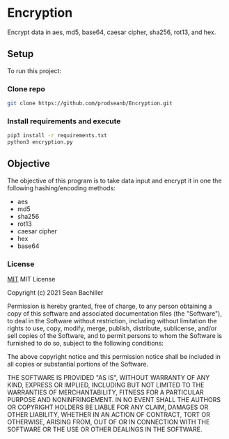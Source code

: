 # Encryption
Encrypt data in aes, md5, base64, caesar cipher, sha256, rot13, and hex.
## Setup
To run this project:
### Clone repo 
```bash
git clone https://github.com/prodseanb/Encryption.git
```
### Install requirements and execute
```bash
pip3 install -r requirements.txt
python3 encryption.py
```
## Objective
The objective of this program is to take data input and encrypt it in one the following hashing/encoding methods:
- aes
- md5
- sha256
- rot13
- caesar cipher
- hex
- base64
### License
[MIT](https://github.com/prodseanb/Encryption/blob/master/LICENSE)
MIT License

Copyright (c) 2021 Sean Bachiller

Permission is hereby granted, free of charge, to any person obtaining a copy
of this software and associated documentation files (the "Software"), to deal
in the Software without restriction, including without limitation the rights
to use, copy, modify, merge, publish, distribute, sublicense, and/or sell
copies of the Software, and to permit persons to whom the Software is
furnished to do so, subject to the following conditions:

The above copyright notice and this permission notice shall be included in all
copies or substantial portions of the Software.

THE SOFTWARE IS PROVIDED "AS IS", WITHOUT WARRANTY OF ANY KIND, EXPRESS OR
IMPLIED, INCLUDING BUT NOT LIMITED TO THE WARRANTIES OF MERCHANTABILITY,
FITNESS FOR A PARTICULAR PURPOSE AND NONINFRINGEMENT. IN NO EVENT SHALL THE
AUTHORS OR COPYRIGHT HOLDERS BE LIABLE FOR ANY CLAIM, DAMAGES OR OTHER
LIABILITY, WHETHER IN AN ACTION OF CONTRACT, TORT OR OTHERWISE, ARISING FROM,
OUT OF OR IN CONNECTION WITH THE SOFTWARE OR THE USE OR OTHER DEALINGS IN THE
SOFTWARE.
